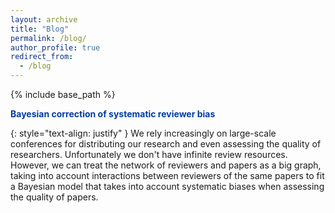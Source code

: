 ```yaml
---
layout: archive
title: "Blog"
permalink: /blog/
author_profile: true
redirect_from:
  - /blog
---
```


{% include base_path %}

<head>
<style>
a.blog:link {
  color: #003CA4;
  background-color: transparent;
  text-decoration: none;
}
a.blog:visited {
  color: #003CA4;
  background-color: transparent;
  text-decoration: none;
}
</style>
</head>

<a style="font-weight:bold" class="blog" href="http://KrisJensen.github.io/files/bias_blog.pdf">
Bayesian correction of systematic reviewer bias
</a>

{: style="text-align: justify" }
We rely increasingly on large-scale conferences for distributing our research and even assessing the quality of researchers. Unfortunately we don't have infinite review resources. However, we can treat the network of reviewers and papers as a big graph, taking into account interactions between reviewers of the same papers to fit a Bayesian model that takes into account systematic biases when assessing the quality of papers.
